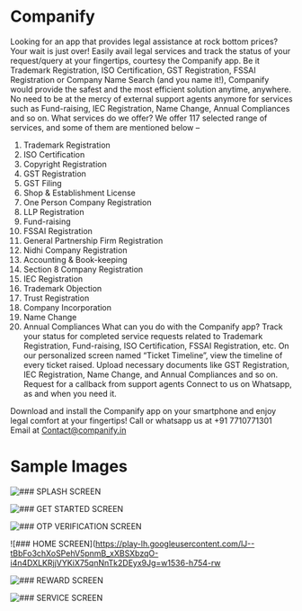 # Companify
Looking for an app that provides legal assistance at rock bottom prices?
Your wait is just over! Easily avail legal services and track the status of your request/query at your fingertips, courtesy the Companify app. Be it Trademark Registration, ISO Certification, GST Registration, FSSAI Registration or Company Name Search (and you name it!), Companify would provide the safest and the most efficient solution anytime, anywhere. No need to be at the mercy of external support agents anymore for services such as Fund-raising, IEC Registration, Name Change, Annual Compliances and so on.
What services do we offer?
We offer 117 selected range of services, and some of them are mentioned below –
1. Trademark Registration
2. ISO Certification
3. Copyright Registration
4. GST Registration
5. GST Filing
6. Shop & Establishment License
7. One Person Company Registration
8. LLP Registration
9. Fund-raising
10. FSSAI Registration
11. General Partnership Firm Registration
12. Nidhi Company Registration
13. Accounting & Book-keeping
14. Section 8 Company Registration
15. IEC Registration
16. Trademark Objection
17. Trust Registration
18. Company Incorporation
19. Name Change
20. Annual Compliances
What can you do with the Companify app?
Track your status for completed service requests related to Trademark Registration, Fund-raising, ISO Certification, FSSAI Registration, etc.
On our personalized screen named “Ticket Timeline”, view the timeline of every ticket raised.
Upload necessary documents like GST Registration, IEC Registration, Name Change, and Annual Compliances and so on.
Request for a callback from support agents
Connect to us on Whatsapp, as and when you need it.

Download and install the Companify app on your smartphone and enjoy legal comfort at your fingertips!
Call or whatsapp us at +91 7710771301 Email at Contact@companify.in

# Sample Images
![### SPLASH SCREEN](https://play-lh.googleusercontent.com/psbks78uNkh6-vAj1NlIEoOEFwB5j344tTwY9L5SHXpwJ-iYR18evMROrX1w1rqMug=w1536-h754-rw)

![### GET STARTED SCREEN](https://play-lh.googleusercontent.com/vElntpMox4IvtkGyFq1QlxXhSewL4xg18CoEdM2KSoYBNy1TaYJ4C-A53HjiKS7yZ7M=w1536-h754-rw)

![### OTP VERIFICATION SCREEN](https://play-lh.googleusercontent.com/bnLNTLyXO8oYbSsToc-QoQPe17ws4Mx_BzQlGCnX-vjI7C0mvCX4FH45l2D71G7_RVY=w1536-h754-rw)

![### HOME SCREEN](https://play-lh.googleusercontent.com/lJ--tBbFo3chXoSPehV5pnmB_xXBSXbzqO-i4n4DXLKRjjVYKiX75qnNnTk2DEyx9Jg=w1536-h754-rw

![### REWARD SCREEN](https://play-lh.googleusercontent.com/vyX1EEAdWlW4V-ycKPSrH5Ycpslmbipx8y3-vwZy_l42WUCoz7xzji4sBll9ugcfZg=w1536-h754-rw)

![### SERVICE SCREEN](https://play-lh.googleusercontent.com/TNKtAlaB3nYbZiHNtoRWl3nHVH1Zri1l7o0a5664BEYjw992KQidZsXvdMqoEKDkL1g=w1536-h754-rw)

